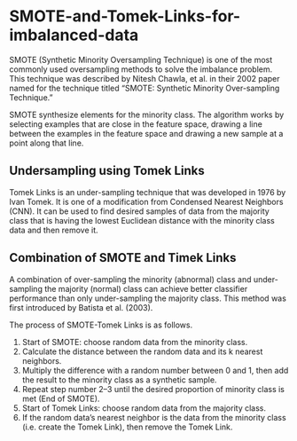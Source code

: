 # SMOTE-and-Tomek-Links-for-imbalanced-data

SMOTE (Synthetic Minority Oversampling Technique) is one of the most commonly used oversampling methods to solve the imbalance problem. This technique was described by Nitesh Chawla, et al. in their 2002 paper named for the technique titled “SMOTE: Synthetic Minority Over-sampling Technique.”

SMOTE synthesize elements for the minority class. The algorithm works by selecting examples that are close in the feature space, drawing a line between the examples in the feature space and drawing a new sample at a point along that line.

## Undersampling using Tomek Links

Tomek Links is an under-sampling technique that was developed in 1976 by Ivan Tomek. It is one of a modification from Condensed Nearest Neighbors (CNN). It can be used to find desired samples of data from the majority class that is having the lowest Euclidean distance with the minority class data and then remove it.

## Combination of SMOTE and Timek Links

A combination of over-sampling the minority (abnormal) class and under-sampling the majority (normal) class can achieve better classifier performance than only under-sampling the majority class. This method was first introduced by Batista et al. (2003).

The process of SMOTE-Tomek Links is as follows.

1. Start of SMOTE: choose random data from the minority class.
2. Calculate the distance between the random data and its k nearest neighbors.
3. Multiply the difference with a random number between 0 and 1, then add the result to the minority class as a synthetic sample.
4. Repeat step number 2–3 until the desired proportion of minority class is met (End of SMOTE).
5. Start of Tomek Links: choose random data from the majority class.
6. If the random data’s nearest neighbor is the data from the minority class (i.e. create the Tomek Link), then remove the Tomek Link.
